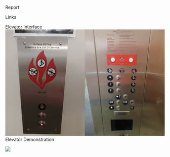 Report



Links



Elevator Interface
![](ElevatorPanel.jpg)
Elevator Demonstration

![](ElevatorExample.gif)

